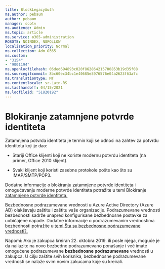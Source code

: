 ```yaml
---
title: BlockLegacyAuth
ms.author: pebaum
author: pebaum
manager: scotv
ms.audience: Admin
ms.topic: article
ms.service: o365-administration
ROBOTS: NOINDEX, NOFOLLOW
localization_priority: Normal
ms.collection: Adm_O365
ms.custom:
- "3154"
- "9001194"
ms.openlocfilehash: 06ded694893c020f862864215700853b19d35f08
ms.sourcegitcommit: 8bc60ec34bc1e40685e3976576e04a2623f63a7c
ms.translationtype: MT
ms.contentlocale: sr-Latn-RS
ms.lasthandoff: 04/15/2021
ms.locfileid: "51820192"
---
```

# <a name="blocking-legacy-authentication"></a>Blokiranje zatamnjene potvrde identiteta

Zatamnjena potvrda identiteta je termin koji se odnosi na zahtev za potvrdu identiteta koji je dao:

- Stariji Office klijenti koji ne koriste modernu potvrdu identiteta (na primer, Office 2010 klijent).

- Svaki klijent koji koristi zasebne protokole pošte kao što su IMAP/SMTP/POP3.

Dodatne informacije o blokiranju zatamnjene potvrde identiteta i omogućavanju moderne potvrde identiteta potražite u temi Blokiranje [zatamnjene potvrde identiteta.](https://docs.microsoft.com/azure/active-directory/conditional-access/concept-conditional-access-block-legacy-authentication)

Bezbednosne podrazumevane vrednosti u Azure Active Directory (Azure AD) olakšavaju zaštitu i zaštitu vaše organizacije. Podrazumevane vrednosti bezbednosti sadrže unapred konfigurisane bezbednosne postavke za uobičajene napade.
Dodatne informacije o podrazumevanim vrednostima bezbednosti potražite u [temi Šta su bezbednosne podrazumevane vrednosti?.](https://docs.microsoft.com/azure/active-directory/fundamentals/concept-fundamentals-security-defaults) 

Napomi: Ako je zakupca kreiran 22. oktobra 2019. ili posle njega, moguće je da nailazite na novo bezbedno podrazumevano ponašanje i već imate omogućene podrazumevane **bezbednosne podrazumevane** vrednosti u zakupca.  U cilju zaštite svih korisnika, bezbednosne podrazumevane vrednosti se nalaže svim novim zakucama koje su kreirali.
